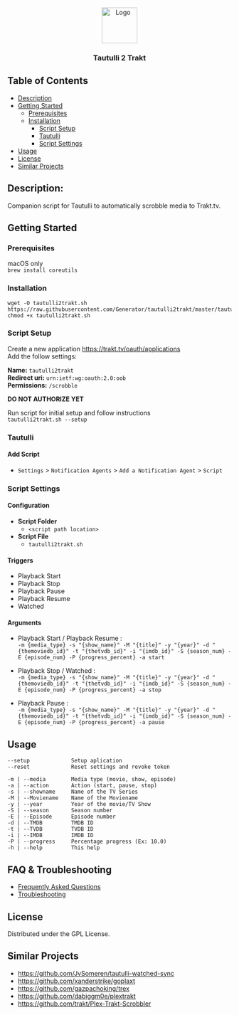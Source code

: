 <!-- PROJECT LOGO -->
<br />
<p align="center">
  <a href="https://github.com/Generator/tautulli2trakt">
    <img src="logo.png" alt="Logo" width="80" height="80">
  </a>

  <h3 align="center">Tautulli 2 Trakt</h3>

</p>

<!-- TABLE OF CONTENTS -->
## Table of Contents

* [Description](#description)
* [Getting Started](#getting-started)
   * [Prerequisites](#prerequisites)
   * [Installation](#installation)
     * [Script Setup](#script-setup)
     * [Tautulli](#tautulli)
     * [Script Settings](#script-settings)
* [Usage](#usage)
* [License](#license)
* [Similar Projects](#similar-projects)

## Description: 
Companion script for Tautulli to automatically scrobble media to Trakt.tv.

## Getting Started
### Prerequisites
macOS only  
`brew install coreutils`
### Installation 
    wget -O tautulli2trakt.sh https://raw.githubusercontent.com/Generator/tautulli2trakt/master/tautulli2trakt.sh
    chmod +x tautulli2trakt.sh

### Script Setup
Create a new application https://trakt.tv/oauth/applications  
Add the follow settings:

**Name:** `tautulli2trakt`  
**Redirect uri:** `urn:ietf:wg:oauth:2.0:oob`  
**Permissions:** `/scrobble`


**DO NOT AUTHORIZE YET**

Run script for initial setup and follow instructions  
`tautulli2trakt.sh --setup`


### Tautulli

#### Add Script
- `Settings` > `Notification Agents` > `Add a Notification Agent` > `Script`

### Script Settings

#### Configuration
- **Script Folder**
  - `<script path location>`
- **Script File**
  - `tautulli2trakt.sh`

#### Triggers
- Playback Start 
- Playback Stop
- Playback Pause
- Playback Resume
- Watched 

#### Arguments
- Playback Start / Playback Resume :  
`-m {media_type} -s "{show_name}" -M "{title}" -y "{year}" -d "{themoviedb_id}" -t "{thetvdb_id}" -i "{imdb_id}" -S {season_num} -E {episode_num} -P {progress_percent} -a start`  

- Playback Stop / Watched :  
`-m {media_type} -s "{show_name}" -M "{title}" -y "{year}" -d "{themoviedb_id}" -t "{thetvdb_id}" -i "{imdb_id}" -S {season_num} -E {episode_num} -P {progress_percent} -a stop` 

- Playback Pause :   
`-m {media_type} -s "{show_name}" -M "{title}" -y "{year}" -d "{themoviedb_id}" -t "{thetvdb_id}" -i "{imdb_id}" -S {season_num} -E {episode_num} -P {progress_percent} -a pause`


## Usage
```
--setup             Setup aplication
--reset             Reset settings and revoke token

-m | --media        Media type (movie, show, episode)
-a | --action       Action (start, pause, stop)
-s | --showname     Name of the TV Series
-M | --Moviename    Name of the Moviename
-y | --year         Year of the movie/TV Show
-S | --season       Season number
-E | --Episode      Episode number
-d | --TMDB         TMDB ID
-t | --TVDB         TVDB ID
-i | --IMDB         IMDB ID
-P | --progress     Percentage progress (Ex: 10.0)
-h | --help         This help
```

## FAQ & Troubleshooting
* [Frequently Asked Questions](https://github.com/Generator/tautulli2trakt/wiki/Frequently-Asked-Questions)  
* [Troubleshooting](https://github.com/Generator/tautulli2trakt/wiki/Troubleshooting)

## License
Distributed under the GPL License.

## Similar Projects 

- https://github.com/JvSomeren/tautulli-watched-sync   
- https://github.com/xanderstrike/goplaxt  
- https://github.com/gazpachoking/trex  
- https://github.com/dabiggm0e/plextrakt  
- https://github.com/trakt/Plex-Trakt-Scrobbler
